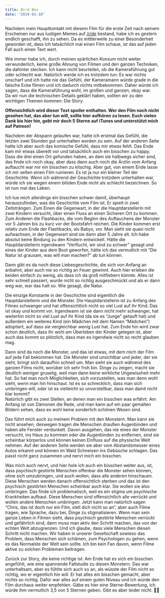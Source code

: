 ```yaml
---
title: Bird Box
date: "2019-03-10"
---
```


Nachdem mein Hauptkontakt mit diesem Film für die erste Zeit nach seinem Erscheinen nur aus lustigen Memes auf [/r/de](https://www.reddit.com/r/de) bestand, habe ich es gestern endlich geschafft, ihn zu sehen. Da es mittlerweile zu einer Besonderheit geworden ist, dass ich tatsächlich mal einen Film schaue, ist das auf jeden Fall auch einen Text wert.

Wie immer habe ich, durch meinen spärlichen Konsum nicht weiter verwunderlich, keine große Ahnung von Filmen und den ganzen Techniken, die dahinter stecken. Ich kann nicht beurteilen, ob die Kameraführung gut oder schlecht war. Natürlich werde ich es trotzdem tun: Es war nichts unscharf und ich hatte nie das Gefühl, der Kameramann würde grade in die falsche Ecke filmen und ich dadurch nichts mitbekommen. Daher würde ich sagen, dass die Kameraführung wohl, im großen und ganzen, okay war.  
Da wir nun die technischen Details geklärt haben, sollten wir zu den wichtigen Themen kommen: Die Story.

**Offensichtlich wird dieser Text spoiler enthalten. Wer den Film noch nicht gesehen hat, das aber tun will, sollte hier aufhören zu lesen. Euch vielen Dank bis hier hin, gebt mir doch 5 Sterne auf iTunes und unterstützt mich auf Patreon!**

Nachdem der Abspann gelaufen war, hatte ich erstmal das Gefühl, die letzten zwei Stunden gut unterhalten worden zu sein. Auf der anderen Seite hatte ich aber auch das komische Gefühl, dass mir etwas fehlt. Das Ende kam mir etwas übereilt vor und tatsächlich auch ein bisschen zu happy. Dass die drei einen Ort gefunden haben, an dem sie halbwegs sicher sind, das finde ich noch okay, aber dass dann auch noch die Ärztin vom Anfang auftaucht war mir ein bisschen zu kitschig. Aber gut, von einem Ende lasse ich mir selten einen Film ruinieren. Es ist ja nur ein kleiner Teil der Geschichte. Wenn ich während der Geschichte trotzdem unterhalten war, würde ich sie wegen einem blöden Ende nicht als schlecht bezeichnen. So ist nun mal das Leben.

Ich tue mich allerdings ein bisschen schwer damit, überhaupt herauszufinden, was die Geschichte vom Film ist. Er spielt in zwei Zeitsträngen. Zum Einen die Gegenwart, in der die Hauptdarstellerin mit zwei Kindern versucht, über einen Fluss an einen Sicheren Ort zu kommen. Zum Anderen die Flashbacks, die vom Beginn des Auftauchens der Monster vor 5 Jahren bis zu kurz vor der Bootsfahrt reichen. Die Kinder kommen erst relativ zum Ende der Flashbacks, als Babys, vor. Man sieht sie quasi nicht aufwachsen, in der Gegenwart sind sie dann aber 5 Jahre alt. Ich habe absolut keine Bindung zu den Kindern entwickelt. Hätte die Hauptdarstellerin irgendwann “Verflucht, wir sind zu schwer” gesagt und eines der Kinder aus dem Boot geworfen, hätte ich das vermutlich mit “Die Natur ist grausam, was will man machen?” ab tun können.

Dann gibt es da noch diese Liebesgeschichte, die sich von Anfang an anbahnt, aber auch nie so richtig an Feuer gewinnt. Auch hier erleben die beiden einfach zu wenig, als dass ich da groß mitfiebern könnte. Alles ist sehr schnell passiert, wurde nicht so richtig ausgeschmückt und als er dann weg war, war das halt so. Wie gesagt, die Natur.

Die einzige Konstante in der Geschichte sind eigentlich die Hauptdarstellerin und die Monster. Die Hauptdarstellerin ist zu Anfang des Filmes schwanger und hat offensichtlich nicht so viel Lust auf ihr Kind. Das ist okay und kommt vor. Irgendwann ist sie dann nicht mehr schwanger, hat weiterhin nicht so viel Lust auf ihr Kind (da sie es “Junge” getauft hat) und außerdem ein weiteres Kind (ein Mädchen mit dem Namen “Mädchen”) adoptiert, auf dass sie vergleichbar wenig Lust hat. Zum Ende hin wird zwar schon deutlich, dass ihr wohl am Überleben der Kinder gelegen ist, aber auch das kommt so plötzlich, dass man es irgendwie nicht so recht glauben mag.

Dann sind da noch die Monster, und das ist etwas, mit dem mich der Film auf jede Fall bekommen hat. Die Monster sind unsichtbar und jeder, der sie sieht, bringt sich daraufhin schnell um. Man sieht sie auch während des ganzen Films nicht, worüber ich sehr froh bin. Dinge zu zeigen, macht sie deutlich weniger gruselig, weil man dann keine wirkliche Ungewissheit mehr hat. So hat man noch Möglichkeiten, sich vorzustellen, was man denn wohl sieht, wenn man hin hinschaut. Ist es so schrecklich, dass man sich umbringen will, oder ist es vielleicht so unvorstellbar, dass man damit nicht klar kommt?   
Natürlich gibt es zwei Stellen, an denen man ein bisschen was erfährt. Am Anfang ist von Dämonen die Rede, und man kann auf ein paar gemalten Bildern sehen, dass es wohl keine sonderlich schönen Wesen sind.

Das führt mich auch zu meinem Problem mit den Monstern. Man kann sie nicht ansehen, deswegen tragen die Menschen draußen Augenbinden und haben alle Fenster verdunkelt. Davon ausgehen, das nie eines der Monster versucht, ins Haus zu kommen oder die Augenbinden zu entfernen, sind sie scheinbar körperlos und können keinen Einfluss auf die physische Welt nehmen. Auf der anderen Seite werden sie aber vom Abstandsmesser eines Autos erkannt und können im Wald Schneisen ins Gebüsche schlagen. Das passt nicht ganz zusammen und nervt mich ein bisschen.

Was mich auch nervt, und hier hole ich auch ein bisschen weiter aus, ist, dass psychisch gestörte Menschen offenbar die Monster sehen können, ohne sich umzubringen, und auch wollen, dass alle anderen hinschauen. Diese Menschen werden danach offensichtlich sterben und das ist den psychisch gestörten Menschen scheinbar auch klar. Sie wollen sie also umbringen. Das finde ich problematisch, weil es ein stigma um psychische Krankheiten aufbaut. Diese Menschen sind offensichtlich alle verrückt und wollen andere Menschen umbringen. Jetzt kann man natürlich sagen “Chris, das ist doch nur ein Film, stell dich nicht so an”, aber auch Filme tragen, wie Sprache, dazu bei, Dinge zu stigmatisieren. Wenn man sein ganze Leben in Filmen sieht, dass psychisch gestörte Menschen verrückt und gefährlich sind, dann muss man aktiv den Schritt machen, das von der echten Welt abzugrenzen. Und ich glaube, dass viele Menschen diesen Schritt nicht machen. Wir haben in unserer Gesellschaft sowieso das Problem, dass Menschen sich schämen, zum Psychologen zu gehen, wenn es das Normalste der Welt sein sollte. Ich bin kein Fan davon, wenn Filme aktive zu solchen Problemen beitragen.

Zurück zur Story, die keine richtige ist: Am Ende hat es sich ein bisschen angefühlt, wie eine spannende Fallstudie zu diesen Monstern. Das war unterhaltsam, aber es fühlte sich auch so an, als wüsste der Film nicht so richtig, wo er eigentlich hin will. Er hat alles ein bisschen gemacht, aber nichts so richtig. Dafür war alles auf einem guten Niveau und ich würde den Film durchaus weiter empfehlen. Gäbe es hier eine Sterne-Bewertung, ich würde ihm vermutlich 3,5 von 5 Sternen geben. Gibt es aber leider nicht. 🤷‍♂️
